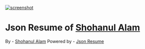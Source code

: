 [![screenshot](http://imgur.com/a/7yRWM)](http://javascriptissexy.com)

# Json Resume of [Shohanul Alam](https://github.com/Shohan494)


By - [Shohanul Alam](https://github.com/Shohan494)
Powered by - [Json Resume](https://jsonresume.org)
